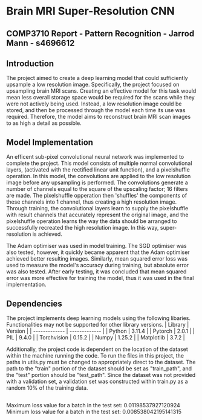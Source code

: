 # Brain MRI Super-Resolution CNN
## COMP3710 Report - Pattern Recognition - Jarrod Mann - s4696612

## Introduction
The project aimed to create a deep learning model that could sufficiently upsample a low
resolution image. Specifically, the project focused on upsampling brain MRI scans. Creating an
effective model for this task would mean less overall storage space would be required for the
scans while they were not actively being used. Instead, a low resolution image could be stored,
and then be processed through the model each time its use was required. Therefore, the model
aims to reconstruct brain MRI scan images to as high a detail as possible.

## Model Implementation
An efficent sub-pixel convolutional neural network was implemented to complete the project.
This model consists of multiple normal convolutional layers, (activated with the rectified
linear unit function), and a pixelshuffle operation. In this model, the convolutions are
applied to the low resolution image before any upsampling is performed. The convolutions
generate a number of channels equal to the square of the upscaling factor; 16 filters are
made. The pixelshuffle opperation then 'shuffles' the components of these channels into 1
channel, thus creating a high resolution image. Through training, the convolutional layers
learn to supply the pixelshuffle with result channels that accurately represent the original 
image, and the pixelshuffle operation learns the way the data should be arranged to
successfully recreated the high resolution image. In this way, super-resolution is achieved.

The Adam optimiser was used in model training. The SGD optimiser was also tested, however,
it quickly became apparent that the Adam optimiser achieved better resulting images. Similarly,
mean squared error loss was used to measure the model's accuracy during training, but absolute
error was also tested. After early testing, it was concluded that mean squared error was more
effective for training the model, thus it was used in the final implementation.

## Dependencies
The project implements deep learning models using the following libaries. Functionalities
may not be supported for other library versions.
| Library  | Version |
| ------------- | ------------- |
| Python | 3.11.4 |
| Pytorch | 2.0.1 |
| PIL | 9.4.0 |
| Torchvision | 0.15.2 |
| Numpy | 1.25.2 |
| Matplotlib | 3.7.2 |

Additionally, the project code is dependent on the location of the dataset within the machine
running the code. To run the files in this project, the paths in utils.py must be changed to 
appropriately direct to the dataset. The path to the "train" portion of the dataset should be
set as "train_path", and the "test" portion should be "test_path". Since the dataset was not
provided with a validation set, a validation set was constructed within train.py as a random
10% of the training data.

## 
Maximum loss value for a batch in the test set: 0.01198537927120924
Minimum loss value for a batch in the test set: 0.008538042195141315